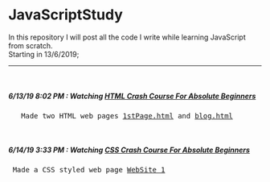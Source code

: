 # JavaScriptStudy
In this repository I will post all the code I write while learning JavaScript from scratch.
<br>Starting in 13/6/2019;
<hr> <br>
<h5>6/13/19 8:02 PM : Watching <a href="https://www.youtube.com/watch?v=UB1O30fR-EE">HTML Crash Course For Absolute
        Beginners </a> </h5>
<pre>   Made two HTML web pages <a href="http://htmlpreview.github.com/?https://github.com/AhmedSakr01/JavaScriptStudy/blob/master/HTML_files_Vcode/1stPage.html">1stPage.html</a> and <a href="http://htmlpreview.github.com/?https://github.com/AhmedSakr01/JavaScriptStudy/blob/master/HTML_files_Vcode/blog.html">blog.html</a></pre>
<br>
<h5>6/14/19 3:33 PM : Watching <a href="https://www.youtube.com/watch?v=yfoY53QXEnI">CSS Crash Course For Absolute
        Beginners</a></h5>
<pre> Made a CSS styled web page <a href="#">WebSite_1</a></pre>
<br>